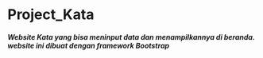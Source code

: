 # Project_Kata
##### Website Kata yang bisa meninput data dan menampilkannya di beranda. website ini dibuat dengan framework Bootstrap
